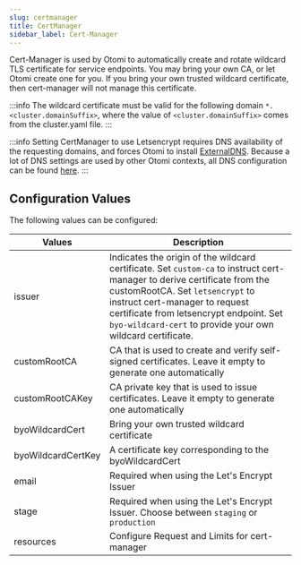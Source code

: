 ```yaml
---
slug: certmanager
title: CertManager
sidebar_label: Cert-Manager
---
```


Cert-Manager is used by Otomi to automatically create and rotate wildcard TLS certificate for service endpoints. You may bring your own CA, or let Otomi create one for you. If you bring your own trusted wildcard certificate, then cert-manager will not manage this certificate.

:::info
The wildcard certificate must be valid for the following domain `*.<cluster.domainSuffix>`, where the value of `<cluster.domainSuffix>` comes from the cluster.yaml file.
:::

:::info
Setting CertManager to use Letsencrypt requires DNS availability of the requesting domains, and forces Otomi to install [ExternalDNS](external-dns). Because a lot of DNS settings are used by other Otomi contexts, all DNS configuration can be found [here](../for-ops/console/settings/dns).
:::

## Configuration Values

The following values can be configured:

| Values             | Description                                                                                                                                                                                                                                                                                            |
| ------------------ | ------------------------------------------------------------------------------------------------------------------------------------------------------------------------------------------------------------------------------------------------------------------------------------------------------ |
| issuer             | Indicates the origin of the wildcard certificate. Set `custom-ca` to instruct cert-manager to derive certificate from the customRootCA. Set `letsencrypt` to instruct cert-manager to request certificate from letsencrypt endpoint. Set `byo-wildcard-cert` to provide your own wildcard certificate. |
| customRootCA       | CA that is used to create and verify self-signed certificates. Leave it empty to generate one automatically                                                                                                                                                                                            |
| customRootCAKey    | CA private key that is used to issue certificates. Leave it empty to generate one automatically                                                                                                                                                                                                        |
| byoWildcardCert    | Bring your own trusted wildcard certificate                                                                                                                                                                                                                                                            |
| byoWildcardCertKey | A certificate key corresponding to the byoWildcardCert                                                                                                                                                                                                                                                 |
| email              | Required when using the Let's Encrypt Issuer                                                                                                                                                                                                                                                           |
| stage              | Required when using the Let's Encrypt Issuer. Choose between `staging` or `production`                                                                                                                                                                                                                 |
| resources          | Configure Request and Limits for cert-manager                                                                                                                                                                                                                                                          |
